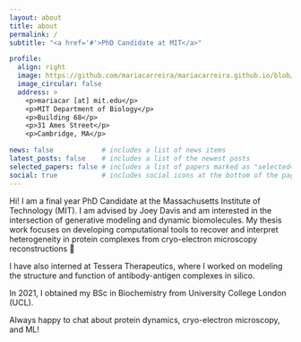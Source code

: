 ```yaml
---
layout: about
title: about
permalink: /
subtitle: "<a href='#'>PhD Candidate at MIT</a>"

profile:
  align: right
  image: https://github.com/mariacarreira/mariacarreira.github.io/blob/master/assets/img/profile_photo.jpg
  image_circular: false
  address: >
    <p>mariacar [at] mit.edu</p>
    <p>MIT Department of Biology</p>
    <p>Building 68</p>
    <p>31 Ames Street</p>
    <p>Cambridge, MA</p>

news: false            # includes a list of news items
latest_posts: false    # includes a list of the newest posts
selected_papers: false # includes a list of papers marked as "selected={true}"
social: true           # includes social icons at the bottom of the page
---
```


Hi! I am a final year PhD Candidate at the Massachusetts Institute of Technology (MIT). I am advised by Joey Davis and am interested in the intersection of generative modeling and dynamic biomolecules. My thesis work focuses on developing computational tools to recover and interpret heterogeneity in protein complexes from cryo-electron microscopy reconstructions 🧬

I have also interned at Tessera Therapeutics, where I worked on modeling the structure and function of antibody-antigen complexes in silico.

In 2021, I obtained my BSc in Biochemistry from University College London (UCL). 

Always happy to chat about protein dynamics, cryo-electron microscopy, and ML!
